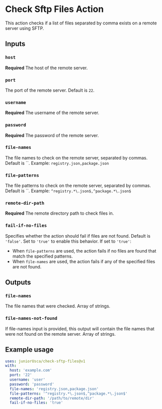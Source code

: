# Check Sftp Files Action

This action checks if a list of files separated by comma exists on a remote server using SFTP.

## Inputs

### `host`

**Required** The host of the remote server.

### `port`

The port of the remote server. Default is `22`.

### `username`

**Required** The username of the remote server.

### `password`

**Required** The password of the remote server.

### `file-names`

The file names to check on the remote server, separated by commas. Default is ``.
Example: `registry.json,package.json`

### `file-patterns`

The file patterns to check on the remote server, separated by commas. Default is ``.
Example: `^registry.*\.json$,^package.*\.json$`

### `remote-dir-path`

**Required** The remote directory path to check files in.

### `fail-if-no-files`

Specifies whether the action should fail if files are not found. Default is `'false'`. Set to `'true'` to enable this behavior.
If set to `'true'`:
- When `file-patterns` are used, the action fails if no files are found that match the specified patterns.
- When `file-names` are used, the action fails if any of the specified files are not found.


## Outputs

### `file-names`

The file names that were checked. Array of strings.

### `file-names-not-found`

If file-names input is provided, this output will contain the file names that were not found on the remote server. Array of strings.

## Example usage

```yaml
uses: juniorUsca/check-sftp-files@v1
with:
  host: 'example.com'
  port: '22'
  username: 'user'
  password: 'password'
  file-names: 'registry.json,package.json'
  file-patterns: '^registry.*\.json$,^package.*\.json$'
  remote-dir-path: '/path/to/remote/dir'
  fail-if-no-files: 'true'
```
